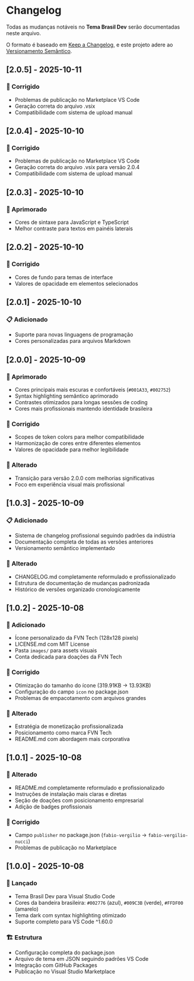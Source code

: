 # Changelog

Todas as mudanças notáveis no **Tema Brasil Dev** serão documentadas neste arquivo.

O formato é baseado em [Keep a Changelog](https://keepachangelog.com/pt-BR/1.1.0/), e este projeto adere ao [Versionamento Semântico](https://semver.org/spec/v2.0.0.html).

## [2.0.5] - 2025-10-11
### 🔧 Corrigido
- Problemas de publicação no Marketplace VS Code
- Geração correta do arquivo .vsix
- Compatibilidade com sistema de upload manual

## [2.0.4] - 2025-10-10
### 🔧 Corrigido
- Problemas de publicação no Marketplace VS Code
- Geração correta do arquivo .vsix para versão 2.0.4
- Compatibilidade com sistema de upload manual

## [2.0.3] - 2025-10-10
### 🎨 Aprimorado
- Cores de sintaxe para JavaScript e TypeScript
- Melhor contraste para textos em painéis laterais

## [2.0.2] - 2025-10-10
### 🔧 Corrigido
- Cores de fundo para temas de interface
- Valores de opacidade em elementos selecionados

## [2.0.1] - 2025-10-10
### 📋 Adicionado
- Suporte para novas linguagens de programação
- Cores personalizadas para arquivos Markdown

## [2.0.0] - 2025-10-09
### 🎨 Aprimorado
- Cores principais mais escuras e confortáveis (`#001A33`, `#002752`)
- Syntax highlighting semântico aprimorado
- Contrastes otimizados para longas sessões de coding
- Cores mais profissionais mantendo identidade brasileira

### 🔧 Corrigido
- Scopes de token colors para melhor compatibilidade
- Harmonização de cores entre diferentes elementos
- Valores de opacidade para melhor legibilidade

### 💼 Alterado
- Transição para versão 2.0.0 com melhorias significativas
- Foco em experiência visual mais profissional

## [1.0.3] - 2025-10-09
### 📋 Adicionado
- Sistema de changelog profissional seguindo padrões da indústria
- Documentação completa de todas as versões anteriores
- Versionamento semântico implementado

### 🎨 Alterado
- CHANGELOG.md completamente reformulado e profissionalizado
- Estrutura de documentação de mudanças padronizada
- Histórico de versões organizado cronologicamente

## [1.0.2] - 2025-10-08
### 🎨 Adicionado
- Ícone personalizado da FVN Tech (128x128 pixels)
- LICENSE.md com MIT License
- Pasta `images/` para assets visuais
- Conta dedicada para doações da FVN Tech

### 🔧 Corrigido
- Otimização do tamanho do ícone (319.91KB → 13.93KB)
- Configuração do campo `icon` no package.json
- Problemas de empacotamento com arquivos grandes

### 💼 Alterado
- Estratégia de monetização profissionalizada
- Posicionamento como marca FVN Tech
- README.md com abordagem mais corporativa

## [1.0.1] - 2025-10-08
### 📝 Alterado
- README.md completamente reformulado e profissionalizado
- Instruções de instalação mais claras e diretas
- Seção de doações com posicionamento empresarial
- Adição de badges profissionais

### 🔧 Corrigido
- Campo `publisher` no package.json (`fabio-vergilio` → `fabio-vergilio-nucci`)
- Problemas de publicação no Marketplace

## [1.0.0] - 2025-10-08
### 🚀 Lançado
- Tema Brasil Dev para Visual Studio Code
- Cores da bandeira brasileira: `#002776` (azul), `#009C3B` (verde), `#FFDF00` (amarelo)
- Tema dark com syntax highlighting otimizado
- Suporte completo para VS Code ^1.60.0

### 🏗️ Estrutura
- Configuração completa do package.json
- Arquivo de tema em JSON seguindo padrões VS Code
- Integração com GitHub Packages
- Publicação no Visual Studio Marketplace

